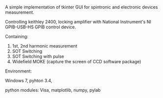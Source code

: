A simple implementation of tkinter GUI for spintronic and electronic devices measurement.

Controlling keithley 2400, locking amplifier with National Instrument's NI GPIB-USB-HS GPIB control device.

Containing:

1. 1st, 2nd harmonic measurement
2. SOT Switching
3. SOT Switching with pulse
4. Widefield MOKE (capture the screen of CCD software package)

Environment:

Windows 7, pyhton 3.4, 

python modules: Visa, matplotlib, numpy, pylab